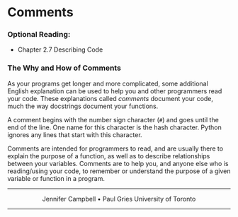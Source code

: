 # Comments

### Optional Reading:

*   Chapter 2.7 Describing Code

### The Why and How of Comments

As your programs get longer and more complicated, some additional English explanation can be used to help you and other programmers read your code. These explanations called _comments_ document your code, much the way docstrings document your functions.

A comment begins with the number sign character (`#`) and goes until the end of the line. One name for this character is the hash character. Python ignores any lines that start with this character.

Comments are intended for programmers to read, and are usually there to explain the purpose of a function, as well as to describe relationships between your variables. Comments are to help you, and anyone else who is reading/using your code, to remember or understand the purpose of a given variable or function in a program.

* * *

<center>Jennifer Campbell • Paul Gries
University of Toronto</center>

* * *